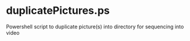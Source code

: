 # duplicatePictures.ps
Powershell script to duplicate picture(s) into directory for sequencing into video
